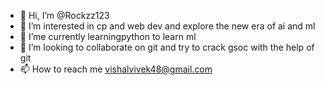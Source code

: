 - 👋 Hi, I’m @Rockzz123
- 👀 I’m interested in cp and web dev and explore the new era of ai and ml 
- 🌱 I’me currently learningpython to learn ml
- 💞️ I’m looking to collaborate on git and try to crack gsoc with the help of git 
- 📫 How to reach me vishalvivek48@gmail.com

<!---
Rockzz123/Rockzz123 is a ✨ special ✨ repository because its `README.md` (this file) appears on your GitHub profile.
You can click the Preview link to take a look at your changes.
--->
